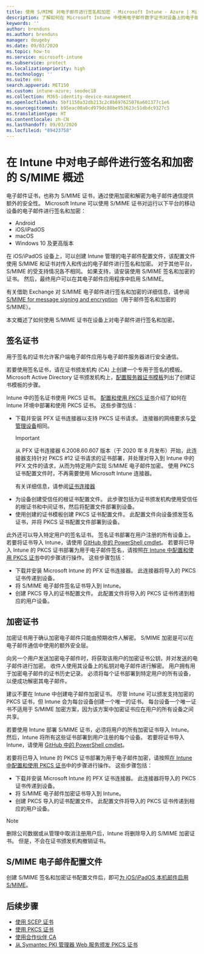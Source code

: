 ```yaml
---
title: 使用 S/MIME 对电子邮件进行签名和加密 - Microsoft Intune - Azure | Microsoft Docs
description: 了解如何在 Microsoft Intune 中使用电子邮件数字证书对设备上的电子邮件进行签名和加密。 这些证书称为 S/MIME，都是使用设备配置文件进行配置的。 签名和加密证书使用 PKCS 或私有证书，并使用连接器导入证书。
keywords: ''
author: brenduns
ms.author: brenduns
manager: dougeby
ms.date: 09/03/2020
ms.topic: how-to
ms.service: microsoft-intune
ms.subservice: protect
ms.localizationpriority: high
ms.technology: ''
ms.suite: ems
search.appverid: MET150
ms.custom: intune-azure; seodec18
ms.collection: M365-identity-device-management
ms.openlocfilehash: 5bf1150a32db213c2c8b697625076a601377c1e6
ms.sourcegitcommit: b95eac00a0cd979dc88be953623c51dbdc9327c5
ms.translationtype: HT
ms.contentlocale: zh-CN
ms.lasthandoff: 09/03/2020
ms.locfileid: "89423758"
---
```

# <a name="smime-overview-to-sign-and-encrypt-email-in-intune"></a>在 Intune 中对电子邮件进行签名和加密的 S/MIME 概述

电子邮件证书，也称为 S/MIME 证书，通过使用加密和解密为电子邮件通信提供额外的安全性。 Microsoft Intune 可以使用 S/MIME 证书对运行以下平台的移动设备的电子邮件进行签名和加密：

- Android
- iOS/iPadOS
- macOS
- Windows 10 及更高版本

在 iOS/iPadOS 设备上，可以创建 Intune 管理的电子邮件配置文件，该配置文件使用 S/MIME 和证书对传入和传出的电子邮件进行签名和加密。 对于其他平台，S/MIME 的受支持情况各不相同。 如果支持，请安装使用 S/MIME 签名和加密的证书。 然后，最终用户可以在其电子邮件应用程序中启用 S/MIME。

有关借助 Exchange 对 S/MIME 电子邮件进行签名和加密的详细信息，请参阅 [S/MIME for message signing and encryption](/Exchange/policy-and-compliance/smime)（用于邮件签名和加密的 S/MIME）。

本文概述了如何使用 S/MIME 证书在设备上对电子邮件进行签名和加密。

## <a name="signing-certificates"></a>签名证书

用于签名的证书允许客户端电子邮件应用与电子邮件服务器进行安全通信。

若要使用签名证书，请在证书颁发机构 (CA) 上创建一个专用于签名的模板。 Microsoft Active Directory 证书颁发机构上，[配置服务器证书模板](/windows-server/networking/core-network-guide/cncg/server-certs/configure-the-server-certificate-template)列出了创建证书模板的步骤。

Intune 中的签名证书使用 PKCS 证书。 [配置和使用 PKCS 证书](certficates-pfx-configure.md)介绍了如何在 Intune 环境中部署和使用 PKCS 证书。 这些步骤包括：

- 下载并安装 PFX 证书连接器以支持 PKCS 证书请求。 连接器的网络要求与[受管理设备](../fundamentals/intune-endpoints.md#access-for-managed-devices)相同。
  > [!IMPORTANT]
  > 从 PFX 证书连接器 6.2008.60.607 版本（于 2020 年 8 月发布）开始，此连接器支持针对 PKCS #12 证书请求的证书部署，并处理对导入到 Intune 中的 PFX 文件的请求，从而为特定用户实现 S/MIME 电子邮件加密。 使用 PKCS 证书配置文件时，不再需要使用 Microsoft Intune 连接器。
  > 
  > 有关详细信息，请参阅[证书连接器](certificate-connectors.md)
- 为设备创建受信任的根证书配置文件。 此步骤包括为证书颁发机构使用受信任的根证书和中间证书，然后将配置文件部署到设备。
- 使用创建的证书模板创建 PKCS 证书配置文件。 此配置文件向设备颁发签名证书，并将 PKCS 证书配置文件部署到设备。

此外还可以导入特定用户的签名证书。 签名证书部署在用户注册的所有设备上。 若要将证书导入 Intune，请使用 [GitHub 中的 PowerShell cmdlet](https://github.com/Microsoft/Intune-Resource-Access)。 若要将已导入 Intune 的 PKCS 证书部署为用于电子邮件签名，请按照[在 Intune 中配置和使用 PKCS 证书](certficates-pfx-configure.md)中的步骤进行操作。 这些步骤包括：

- 下载并安装 Microsoft Intune 的 PFX 证书连接器。 此连接器将导入的 PKCS 证书传递到设备。
- 将 S/MIME 电子邮件签名证书导入到 Intune。
- 创建 PKCS 导入的证书配置文件。 此配置文件将导入的 PKCS 证书传递到相应的用户设备。

## <a name="encryption-certificates"></a>加密证书

加密证书用于确认加密电子邮件只能由预期收件人解密。 S/MIME 加密是可以在电子邮件通信中使用的额外安全层。

向另一个用户发送加密电子邮件时，将获取该用户的加密证书公钥，并对发送的电子邮件进行加密。 收件人使用其设备上的私钥对电子邮件进行解密。 用户拥有用于加密电子邮件的证书历史记录。 必须将每个证书部署到特定用户的所有设备，以便成功解密其电子邮件。

建议不要在 Intune 中创建电子邮件加密证书。 尽管 Intune 可以颁发支持加密的 PKCS 证书，但 Intune 会为每台设备创建一个唯一的证书。 每台设备一个唯一证书不适用于 S/MIME 加密方案，因为该方案中加密证书应在用户的所有设备之间共享。

若要使用 Intune 部署 S/MIME 证书，必须将用户的所有加密证书导入 Intune。 然后，Intune 将所有这些证书部署到用户注册的每个设备。 若要将证书导入 Intune，请使用 [GitHub 中的 PowerShell cmdlet](https://github.com/Microsoft/Intune-Resource-Access)。

若要将已导入 Intune 的 PKCS 证书部署为用于电子邮件加密，请按照[在 Intune 中配置和使用 PKCS 证书](certficates-pfx-configure.md)中的步骤进行操作。 这些步骤包括：

- 下载并安装 Microsoft Intune 的 PFX 证书连接器。 此连接器将导入的 PKCS 证书传递到设备。
- 将 S/MIME 电子邮件加密证书导入到 Intune。
- 创建 PKCS 导入的证书配置文件。 此配置文件将导入的 PKCS 证书传递到相应的用户设备。

 > [!NOTE]
 > 删除公司数据或从管理中取消注册用户后，Intune 将删除导入的 S/MIME 加密证书。 但是，不会在证书颁发机构撤销证书。

## <a name="smime-email-profiles"></a>S/MIME 电子邮件配置文件

创建 S/MIME 签名和加密证书配置文件后，即可[为 iOS/iPadOS 本机邮件启用 S/MIME](../configuration/email-settings-ios.md)。

## <a name="next-steps"></a>后续步骤

- [使用 SCEP 证书](certificates-scep-configure.md)
- [使用 PKCS 证书](certficates-pfx-configure.md)
- [使用合作伙伴 CA](certificate-authority-add-scep-overview.md)
- [从 Symantec PKI 管理器 Web 服务颁发 PKCS 证书](certificates-digicert-configure.md)